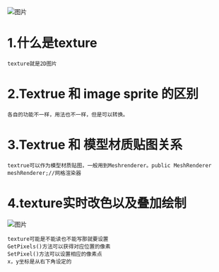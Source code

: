 ![图片](https://user-images.githubusercontent.com/81411505/194340899-e73a555b-8d26-45ea-a8b4-d3174c00e10c.png)

# 1.什么是texture
    texture就是2D图片
# 2.Textrue 和 image sprite 的区别
    各自的功能不一样，用法也不一样，但是可以转换。
# 3.Textrue 和 模型材质贴图关系
    textrue可以作为模型材质贴图，一般用到Meshrenderer。public MeshRenderer meshRenderer;//网格渲染器
# 4.texture实时改色以及叠加绘制
![图片](https://user-images.githubusercontent.com/81411505/194341265-4c5275b0-8d43-4a1a-b8c9-3d96f0969a9b.png)

    texture可能是不能读也不能写那就要设置
    GetPixels()方法可以获得对应位置的像素
    SetPixel()方法可以设置相应的像素点
    x，y坐标是从右下角设定的
